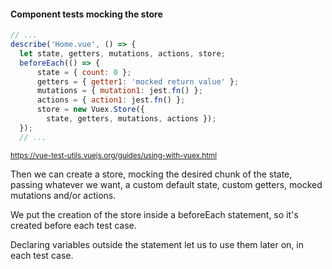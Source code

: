 #### Component tests mocking the store

```js
// ...
describe('Home.vue', () => {
  let state, getters, mutations, actions, store;
  beforeEach(() => {
      state = { count: 0 };
      getters = { getter1: 'mocked return value' };
      mutations = { mutation1: jest.fn() };
      actions = { action1: jest.fn() };
      store = new Vuex.Store({
        state, getters, mutations, actions });
  });
  // ...
```

<small>https://vue-test-utils.vuejs.org/guides/using-with-vuex.html</small>


<aside class="notes">
Then we can create a store, mocking the desired chunk of the state,
passing whatever we want, a custom default state, custom getters,
mocked mutations and/or actions.

We put the creation of the store inside a beforeEach statement, so it's created
before each test case.

Declaring variables outside the statement let us to use them later on, in each test case.
</aside>
